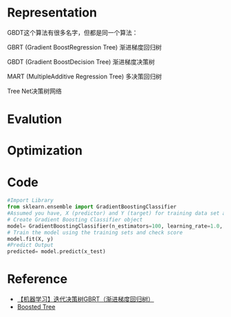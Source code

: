 # Representation
GBDT这个算法有很多名字，但都是同一个算法：

GBRT (Gradient BoostRegression Tree) 渐进梯度回归树

GBDT (Gradient BoostDecision Tree) 渐进梯度决策树

MART (MultipleAdditive Regression Tree) 多决策回归树

Tree Net决策树网络

# Evalution
# Optimization

# Code
```python
#Import Library
from sklearn.ensemble import GradientBoostingClassifier
#Assumed you have, X (predictor) and Y (target) for training data set and x_test(predictor) of test_dataset
# Create Gradient Boosting Classifier object
model= GradientBoostingClassifier(n_estimators=100, learning_rate=1.0, max_depth=1, random_state=0)
# Train the model using the training sets and check score
model.fit(X, y)
#Predict Output
predicted= model.predict(x_test)
```
# Reference
- [【机器学习】迭代决策树GBRT（渐进梯度回归树）](http://blog.csdn.net/dianacody/article/details/40688783)
- [Boosted Tree](http://www.52cs.org/?p=429)